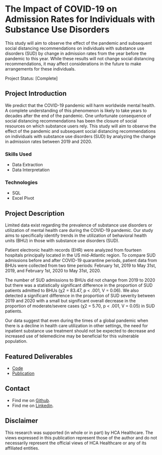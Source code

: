 # The Impact of COVID-19 on Admission Rates for Individuals with Substance Use Disorders

This study will aim to observe the effect of the pandemic and subsequent social distancing recommendations on individuals with substance use disorders (SUD) by change in admission rates from the year before the pandemic to this year. While these results will not change social distancing recommendations, it may affect considerations in the future to make arrangements for these individuals.

Project Status: [Complete]
 </p>

## Project Introduction
We predict that the COVID-19 pandemic will harm worldwide mental health. A complete understanding of this phenomenon is likely to take years to decades after the end of the pandemic. One unfortunate consequence of social distancing recommendations has been the closure of social resources on which substance users rely. This study will aim to observe the effect of the pandemic and subsequent social distancing recommendations on individuals with substance use disorders (SUD) by analyzing the change in admission rates between 2019 and 2020. 

### Skills Used
* Data Extraction
* Data Interpretation

### Technologies
* SQL
* Excel Pivot

## Project Description
Limited data exist regarding the prevalence of substance use disorders or utilization of mental health care during the COVID-19 pandemic. Our study aims to specifically identify trends in the utilization of behavioral health units (BHU) in those with substance use disorders (SUD).  

Patient electronic health records (EHR) were analyzed from fourteen hospitals principally located in the US mid-Atlantic region. To compare SUD admissions before and after COVID-19 quarantine periods, patient data from BHUs were collected from two time periods: February 1st, 2019 to May 31st, 2019, and February 1st, 2020 to May 31st, 2020. 

The number of SUD admissions to BHUs did not change from 2019 to 2020 but there was a statistically significant difference in the proportion of SUD patients admitted to BHUs (χ2 = 83.47, p < .001, V = 0.06). We also detected a significant difference in the proportion of SUD severity between 2019 and 2020 with a small but significant overall decrease in the proportion of moderate/severe cases (χ2 = 5.70, p < .001, V = 0.05) in SUD patients. 

Our data suggest that even during the times of a global pandemic when there is a decline in health care utilization in other settings, the need for inpatient substance use treatment should not be expected to decrease and increased use of telemedicine may be beneficial for this vulnerable population. 



## Featured Deliverables
* [Code](/McDonald%20SU%20Queries)
* [Publication](/Publicaton.pdf)


## Contact
* Find me on [Github](https://github.com/chelseamcqueen).
* Find me on [Linkedin](https://www.linkedin.com/in/chelseamcqueen/).


## Disclaimer
This research was supported (in whole or in part) by HCA Healthcare. The views expressed in this publication represent those of the author and do not necessarily represent the official views of HCA Healthcare or any of its affiliated entities.

